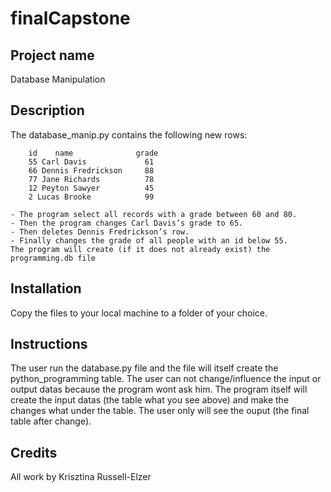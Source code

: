 # finalCapstone


<!-- PROJECTNAME -->
## Project name
Database Manipulation

<!-- Description -->
## Description

The database_manip.py contains the following new rows:

        id    name              grade
        55 Carl Davis             61
        66 Dennis Fredrickson     88
        77 Jane Richards          78
        12 Peyton Sawyer          45
        2 Lucas Brooke            99
    
    - The program select all records with a grade between 60 and 80.
    - Then the program changes Carl Davis’s grade to 65.
    - Then deletes Dennis Fredrickson’s row.
    - Finally changes the grade of all people with an id below 55.
    The program will create (if it does not already exist) the programming.db file

<!-- Installation -->
## Installation

Copy the files to your local machine to a folder of your choice.

<!-- Instructions -->
## Instructions

The user run the database.py file and the file will itself create the python_programming table. The user can not change/influence the input or output datas because the program wont ask him. The program itself will create the input datas (the table what you see above) and make the changes what under the table. The user only will see the ouput (the final table after change).

<!-- Credits -->
## Credits

All work by Krisztina Russell-Elzer
